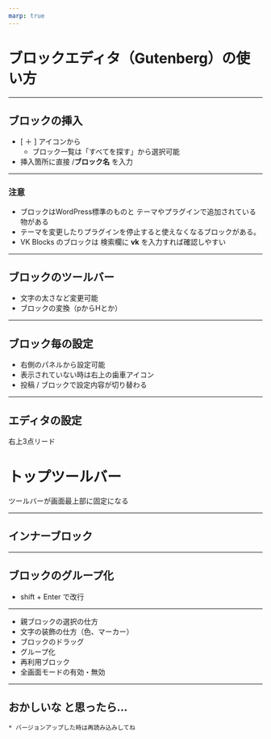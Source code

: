 ```yaml
---
marp: true
---
```

<!-- 
theme: my_theme
size: 4:3
paginate: true
_paginate: false 
-->
<!-- _class: title -->
<!-- Scoped style -->
<style scoped>
/*
section{
  background: yellow;
}
*/
</style>

# ブロックエディタ（Gutenberg）の使い方

---
## ブロックの挿入

  * [ ＋ ] アイコンから
    * ブロック一覧は「すべてを探す」から選択可能
  * 挿入箇所に直接 /__ブロック名__ を入力

---

### 注意

* ブロックはWordPress標準のものと
テーマやプラグインで追加されている物がある
* テーマを変更したりプラグインを停止すると使えなくなるブロックがある。
* VK Blocks のブロックは 検索欄に __vk__ を入力すれば確認しやすい

---

## ブロックのツールバー

* 文字の太さなど変更可能
* ブロックの変換（pからHとか）

---

## ブロック毎の設定

  * 右側のパネルから設定可能
  * 表示されていない時は右上の歯車アイコン
  * 投稿 / ブロックで設定内容が切り替わる

---

## エディタの設定

右上3点リード

# トップツールバー

ツールバーが画面最上部に固定になる

---

## インナーブロック

---

## ブロックのグループ化




  * shift + Enter で改行


---


  * 親ブロックの選択の仕方
  * 文字の装飾の仕方（色、マーカー）
  * ブロックのドラッグ
  * グループ化
  * 再利用ブロック
  * 全画面モードの有効・無効

---

  ## おかしいな と思ったら...

    * バージョンアップした時は再読み込みしてね